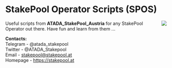 # StakePool Operator Scripts (SPOS)

<img src="https://www.stakepool.at/pics/stakepool_operator_scripts.png" border=0 align=right></img>
Useful scripts from **ATADA_StakePool_Austria** for any StakePool Operator out there. Have fun and learn from them ...<br>

**Contacts:**<br>
Telegram - @atada_stakepool<br>
Twitter - @ATADA_Stakepool<br>
Email - stakepool@stakepool.at<br>
Homepage - https://stakepool.at
